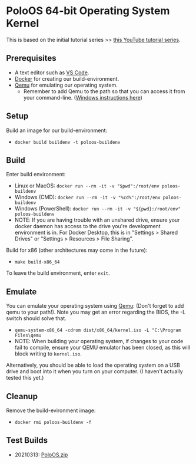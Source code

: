 # PoloOS 64-bit Operating System Kernel

This is based on the initial tutorial series >> [this YouTube tutorial series](https://www.youtube.com/playlist?list=PLZQftyCk7_SeZRitx5MjBKzTtvk0pHMtp).

## Prerequisites

 - A text editor such as [VS Code](https://code.visualstudio.com/).
 - [Docker](https://www.docker.com/) for creating our build-environment.
 - [Qemu](https://www.qemu.org/) for emulating our operating system.
   - Remember to add Qemu to the path so that you can access it from your command-line. ([Windows instructions here](https://dev.to/whaleshark271/using-qemu-on-windows-10-home-edition-4062))

## Setup

Build an image for our build-environment:
 - `docker build buildenv -t poloos-buildenv`

## Build

Enter build environment:
 - Linux or MacOS: `docker run --rm -it -v "$pwd":/root/env poloos-buildenv`
 - Windows (CMD): `docker run --rm -it -v "%cd%":/root/env poloos-buildenv`
 - Windows (PowerShell): `docker run --rm -it -v "${pwd}:/root/env" poloos-buildenv`
 - NOTE: If you are having trouble with an unshared drive, ensure your docker daemon has access to the drive you're development environment is in. For Docker Desktop, this is in "Settings > Shared Drives" or "Settings > Resources > File Sharing".

Build for x86 (other architectures may come in the future):
 - `make build-x86_64`

To leave the build environment, enter `exit`.

## Emulate

You can emulate your operating system using [Qemu](https://www.qemu.org/): (Don't forget to add qemu to your path!). Note you may get an error regarding the BIOS, the -L switch should solve that.

 - `qemu-system-x86_64 -cdrom dist/x86_64/kernel.iso -L "C:\Program Files\qemu`
 - NOTE: When building your operating system, if changes to your code fail to compile, ensure your QEMU emulator has been closed, as this will block writing to `kernel.iso`.

Alternatively, you should be able to load the operating system on a USB drive and boot into it when you turn on your computer. (I haven't actually tested this yet.)

## Cleanup

Remove the build-evironment image:
 - `docker rmi poloos-buildenv -f`



## Test Builds
 - 20210313: 
[PoloOS.zip](https://github.com/polomint/PoloOS/files/6134749/PoloOS.zip)
